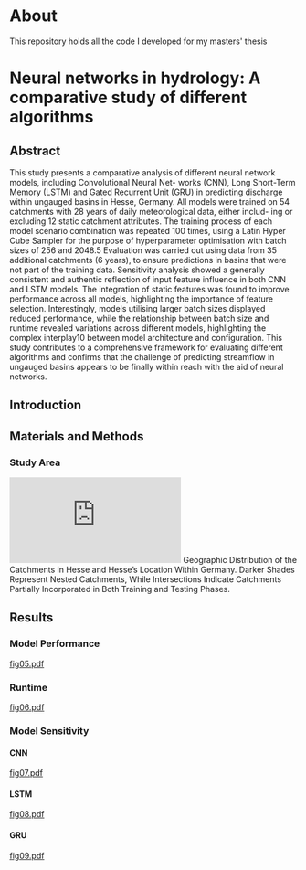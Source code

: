 # About

This repository holds all the code I developed for my masters' thesis

# Neural networks in hydrology: A comparative study of different algorithms

## Abstract

This study presents a comparative analysis of different neural network models, including Convolutional Neural Net-
works (CNN), Long Short-Term Memory (LSTM) and Gated Recurrent Unit (GRU) in predicting discharge within ungauged
basins in Hesse, Germany. All models were trained on 54 catchments with 28 years of daily meteorological data, either includ-
ing or excluding 12 static catchment attributes. The training process of each model scenario combination was repeated 100
times, using a Latin Hyper Cube Sampler for the purpose of hyperparameter optimisation with batch sizes of 256 and 2048.5
Evaluation was carried out using data from 35 additional catchments (6 years), to ensure predictions in basins that were not part
of the training data. Sensitivity analysis showed a generally consistent and authentic reflection of input feature influence in both
CNN and LSTM models. The integration of static features was found to improve performance across all models, highlighting
the importance of feature selection. Interestingly, models utilising larger batch sizes displayed reduced performance, while the
relationship between batch size and runtime revealed variations across different models, highlighting the complex interplay10
between model architecture and configuration. This study contributes to a comprehensive framework for evaluating different
algorithms and confirms that the challenge of predicting streamflow in ungauged basins appears to be finally within reach with
the aid of neural networks.

## Introduction

## Materials and Methods
### Study Area
![fig01.pdf](https://github.com/MaxWeissenborn/Neural-networks-in-hydrology-A-comparative-study-of-different-algorithms/files/13430226/fig01.pdf)
Geographic Distribution of the Catchments in Hesse and Hesse’s Location Within Germany. Darker Shades Represent Nested
Catchments, While Intersections Indicate Catchments Partially Incorporated in Both Training and Testing Phases.

## Results
### Model Performance
[fig05.pdf](https://github.com/MaxWeissenborn/Neural-networks-in-hydrology-A-comparative-study-of-different-algorithms/files/13430242/fig05.pdf)

### Runtime
[fig06.pdf](https://github.com/MaxWeissenborn/Neural-networks-in-hydrology-A-comparative-study-of-different-algorithms/files/13430248/fig06.pdf)


### Model Sensitivity
#### CNN
[fig07.pdf](https://github.com/MaxWeissenborn/Neural-networks-in-hydrology-A-comparative-study-of-different-algorithms/files/13430209/fig07.pdf)

#### LSTM 
[fig08.pdf](https://github.com/MaxWeissenborn/Neural-networks-in-hydrology-A-comparative-study-of-different-algorithms/files/13430256/fig08.pdf)


#### GRU
[fig09.pdf](https://github.com/MaxWeissenborn/Neural-networks-in-hydrology-A-comparative-study-of-different-algorithms/files/13430254/fig09.pdf)
